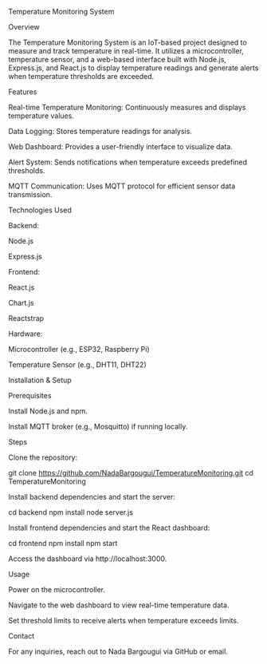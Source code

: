 Temperature Monitoring System

Overview

The Temperature Monitoring System is an IoT-based project designed to measure and track temperature in real-time. It utilizes a microcontroller, temperature sensor, and a web-based interface built with Node.js, Express.js, and React.js to display temperature readings and generate alerts when temperature thresholds are exceeded.

Features

Real-time Temperature Monitoring: Continuously measures and displays temperature values.

Data Logging: Stores temperature readings for analysis.

Web Dashboard: Provides a user-friendly interface to visualize data.

Alert System: Sends notifications when temperature exceeds predefined thresholds.

MQTT Communication: Uses MQTT protocol for efficient sensor data transmission.

Technologies Used

Backend:

Node.js

Express.js


Frontend:

React.js

Chart.js

Reactstrap

Hardware:

Microcontroller (e.g., ESP32, Raspberry Pi)

Temperature Sensor (e.g., DHT11, DHT22)

Installation & Setup

Prerequisites

Install Node.js and npm.

Install MQTT broker (e.g., Mosquitto) if running locally.

Steps

Clone the repository:

git clone https://github.com/NadaBargougui/TemperatureMonitoring.git
cd TemperatureMonitoring

Install backend dependencies and start the server:

cd backend
npm install
node server.js

Install frontend dependencies and start the React dashboard:

cd frontend
npm install
npm start

Access the dashboard via http://localhost:3000.

Usage

Power on the microcontroller.

Navigate to the web dashboard to view real-time temperature data.

Set threshold limits to receive alerts when temperature exceeds limits.


Contact

For any inquiries, reach out to Nada Bargougui via GitHub or email.
